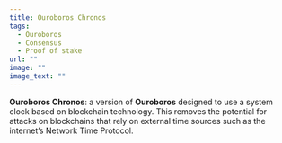 ```yaml
---
title: Ouroboros Chronos
tags:
  - Ouroboros
  - Consensus
  - Proof of stake
url: ""
image: ""
image_text: ""
---
```


**Ouroboros Chronos**: a version of **Ouroboros** designed to use a system clock based on blockchain technology. This removes the potential for attacks on blockchains that rely on external time sources such as the internet’s Network Time Protocol.
